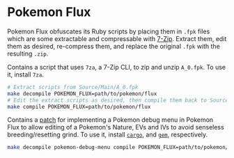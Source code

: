# Pokemon Flux

Pokemon Flux obfuscates its Ruby scripts by placing them in `.fpk` files which are some extractable and compressable with [7-Zip](https://www.7-zip.org/). Extract them, edit them as desired, re-compress them, and replace the original `.fpk` with the resulting `.zip`.

Contains a script that uses `7za`, a 7-Zip CLI, to zip and unzip `A_0.fpk`. To use it, install `7za`.

```sh
# Extract scripts from Source/Main/A_0.fpk
make decompile POKEMON_FLUX=path/to/pokemon/flux
# Edit the extract scripts as desired, then compile them back to Source/Main/A_0.fpk
make compile POKEMON_FLUX=path/to/pokemon/flux
```

Contains a [patch](pokemon-debug-menu.patch) for implementing a Pokemon debug menu in Pokemon Flux to allow editing of a Pokemon's Nature, EVs and IVs to avoid senseless breeding/resetting grind. To use it, install [`cargo`](https://doc.rust-lang.org/cargo/getting-started/installation.html), and [`gem`](https://www.ruby-lang.org/en/documentation/installation/), respectively.

```sh
make decompile pokemon-debug-menu compile POKEMON_FLUX=path/to/pokemon/flux
```

